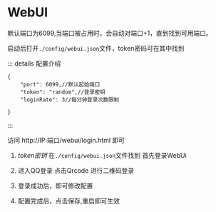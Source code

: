 # WebUI
默认端口为6099,当端口被占用时，会自动对端口+1，直到找到可用端口。

启动后打开`./config/webui.json`文件，token密码可在其中找到

::: details 配置介绍
```json5
{
    "port": 6099,//默认起始端口
    "token": "random",//登录密钥
    "loginRate": 3//每分钟登录次数限制
    
}
```
:::

访问 http://IP:端口/webui/login.html 即可

1. *token密钥* 在`./config/webui.json`文件找到 首先登录WebUi

2. 进入QQ登录 点击Qrcode 进行二维码登录

3. 登录成功后，即可修改配置

4. 配置完成后，点击保存,重启即可生效
